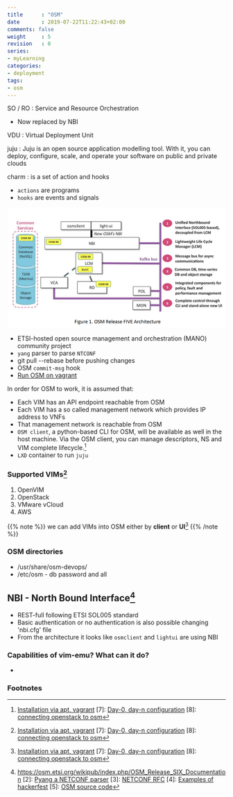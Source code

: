 ```yaml
---
title      : "OSM"
date       : 2019-07-22T11:22:43+02:00
comments: false
weight     : 5
revision   : 0
series:
- myLearning
categories:
- deployment
tags:
- osm
---
```


SO / RO
: Service and Resource Orchestration
* Now replaced by NBI

VDU
: Virtual Deployment Unit

juju
: Juju is an open source application modelling tool. With it, you can deploy, configure, scale, and operate your software on public and private clouds

charm
: is a set of action and hooks
+ `actions` are programs
+ `hooks` are events and signals

![OSM Architecture](OSM-architecture.png)

* ETSI-hosted open source management and orchestration (MANO) community project
* `yang` parser to parse `NTCONF`
* git pull --rebase before pushing changes
* OSM `commit-msg` hook
* [Run OSM on vagrant](https://osm.etsi.org/wikipub/index.php/How_to_run_OSM_on_Vagrant)

In order for OSM to work, it is assumed that:

+ Each VIM has an API endpoint reachable from OSM
+ Each VIM has a so called management network which provides IP address to VNFs
+ That management network is reachable from OSM
+ `OSM client`, a python-based CLI for OSM, will be available as well in the host machine. Via the OSM client, you can manage descriptors, NS and VIM complete lifecycle.[^6]
+ `LXD` container to run `juju`

### Supported VIMs[^6]

1. OpenVIM
2. OpenStack
3. VMware vCloud
4. AWS

{{% note %}}
we can add VIMs into OSM either by **client** or **UI**[^6]
{{% /note %}}

### OSM directories

* /usr/share/osm-devops/
* /etc/osm - db password and all


## NBI - North Bound Interface[^1]

* REST-full following ETSI SOL005 standard
* Basic authentication or no authentication is also possible changing 'nbi.cfg' file
* From the architecture it looks like `osmclient` and `lightui` are using NBI

### Capabilities of vim-emu? What can it do?

*

### Footnotes

[^1]: https://osm.etsi.org/wikipub/index.php/OSM_Release_SIX_Documentation
[2]: [Pyang a NETCONF parser](https://github.com/mbj4668/pyang)
[3]: [NETCONF RFC](https://tools.ietf.org/html/rfc6241)
[4]: [Examples of hackerfest](https://osm.etsi.org/wikipub/index.php/Examples_from_OSM_Hackfests#Hackfest_material)
[5]: [OSM source code](https://osm.etsi.org/gitweb/)
[^6]: [Installation via apt, vagrant](https://osm.etsi.org/wikipub/index.php/OSM_Release_SIX)
[7]: [Day-0, day-n configuration](https://community.cisco.com/t5/nso-developer-hub-blogs/day-1-day-0-day-1-day-2-n-configurations/ba-p/3658255)
[8]: [connecting openstack to osm](https://osm.etsi.org/wikipub/index.php/Openstack_configuration)
